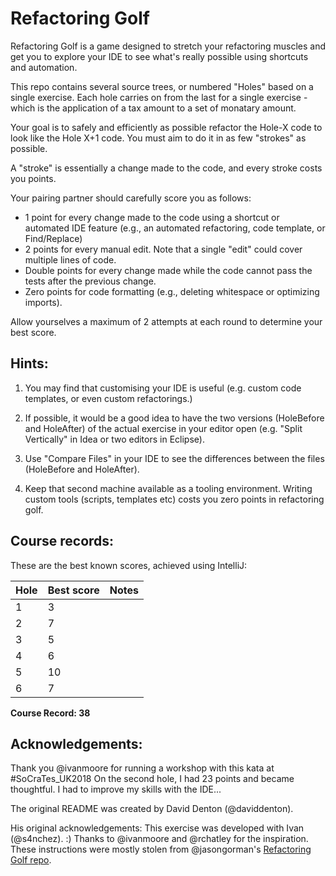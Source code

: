 # Refactoring Golf

Refactoring Golf is a game designed to stretch your refactoring muscles and get you to explore your IDE to see what's really possible using shortcuts and automation.

This repo contains several source trees, or numbered "Holes" based on a single exercise. Each hole carries on from the last for a single exercise - which is the application of a tax amount to a set of monatary amount.

Your goal is to safely and efficiently as possible refactor the Hole-X code to look like the Hole X+1 code. You must aim to do it in as few "strokes" as possible.

A "stroke" is essentially a change made to the code, and every stroke costs you points.

Your pairing partner should carefully score you as follows:

- 1 point for every change made to the code using a shortcut or automated IDE feature (e.g., an automated refactoring, code template, or Find/Replace)
- 2 points for every manual edit. Note that a single "edit" could cover multiple lines of code.
- Double points for every change made while the code cannot pass the tests after the previous change.
- Zero points for code formatting (e.g., deleting whitespace or optimizing imports).

Allow yourselves a maximum of 2 attempts at each round to determine your best score.

## Hints: 

1. You may find that customising your IDE is useful (e.g. custom code templates, or even custom refactorings.)

2. If possible, it would be a good idea to have the two versions (Hole<X>Before and Hole<X>After) of the actual exercise in your editor open (e.g. "Split Vertically" in Idea or two editors in Eclipse).

3. Use "Compare Files" in your IDE to see the differences between the files (Hole<X>Before and Hole<X>After).

4. Keep that second machine available as a tooling environment. Writing custom tools (scripts, templates etc) costs you zero points in refactoring golf.

## Course records:
These are the best known scores, achieved using IntelliJ:

| Hole | Best score | Notes |
|------|------------|-------|
| 1    | 3          |       |
| 2    | 7          |       |
| 3    | 5          |       |
| 4    | 6          |       |
| 5    | 10         |       |
| 6    | 7          |       |
 
<b>Course Record: 38</b>

## Acknowledgements:
Thank you @ivanmoore for running a workshop 
with this kata at #SoCraTes_UK2018 On the second hole, I had 23 points and became thoughtful. 
I had to improve my skills with the IDE...

The original README was created by David Denton (@daviddenton). 

His original acknowledgements:
This exercise was developed with Ivan (@s4nchez). :)
Thanks to @ivanmoore and @rchatley for the inspiration. 
These instructions were mostly stolen from @jasongorman's <a href="https://github.com/jasongorman/RefactoringGolfJava">Refactoring Golf repo</a>.